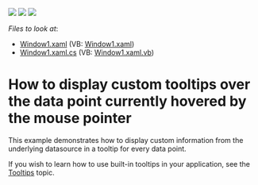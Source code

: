 <!-- default badges list -->
![](https://img.shields.io/endpoint?url=https://codecentral.devexpress.com/api/v1/VersionRange/128569759/11.2.5%2B)
[![](https://img.shields.io/badge/Open_in_DevExpress_Support_Center-FF7200?style=flat-square&logo=DevExpress&logoColor=white)](https://supportcenter.devexpress.com/ticket/details/E1376)
[![](https://img.shields.io/badge/📖_How_to_use_DevExpress_Examples-e9f6fc?style=flat-square)](https://docs.devexpress.com/GeneralInformation/403183)
<!-- default badges end -->
<!-- default file list -->
*Files to look at*:

* [Window1.xaml](./CS/Window1.xaml) (VB: [Window1.xaml](./VB/Window1.xaml))
* [Window1.xaml.cs](./CS/Window1.xaml.cs) (VB: [Window1.xaml.vb](./VB/Window1.xaml.vb))
<!-- default file list end -->
# How to display custom tooltips over the data point currently hovered by the mouse pointer


<p>This example demonstrates how to display custom information from the underlying datasource in a tooltip for every data point.</p><p>If you wish to learn how to use built-in tooltips in your application, see the <a href="http://help.devexpress.com/#WPF/CustomDocument11975"><u>Tooltips</u></a> topic. </p>

<br/>


